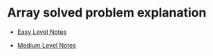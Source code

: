  # Array solved problem explanation
 - [Easy Level Notes](z_Dsa_Documentation\a_Array\easy_array.md)

 - [Medium Level Notes](z_Dsa_Documentation\a_Array\medium_array.md)